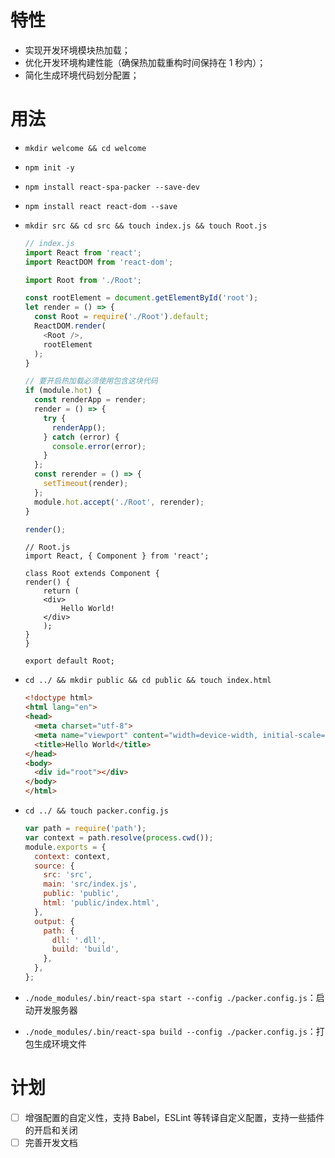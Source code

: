 # 特性
- 实现开发环境模块热加载；
- 优化开发环境构建性能（确保热加载重构时间保持在 1 秒内）；
- 简化生成环境代码划分配置；

# 用法
- `mkdir welcome && cd welcome`
- `npm init -y`
- `npm install react-spa-packer --save-dev`
- `npm install react react-dom --save`
- `mkdir src && cd src && touch index.js && touch Root.js`

    ```javascript
    // index.js
    import React from 'react';
    import ReactDOM from 'react-dom';

    import Root from './Root';

    const rootElement = document.getElementById('root');
    let render = () => {
      const Root = require('./Root').default;
      ReactDOM.render(
        <Root />,
        rootElement
      );
    }

    // 要开启热加载必须使用包含这块代码
    if (module.hot) {
      const renderApp = render;
      render = () => {
        try {
          renderApp();
        } catch (error) {
          console.error(error);
        }
      };
      const rerender = () => {
        setTimeout(render);
      };
      module.hot.accept('./Root', rerender);
    }
  
    render();
    ```

    ```
    // Root.js
    import React, { Component } from 'react';

    class Root extends Component {
    render() {
        return (
        <div>
            Hello World!
        </div>
        );
    }
    }

    export default Root;
    ```

- `cd ../ && mkdir public && cd public && touch index.html`

    ```html
    <!doctype html>
    <html lang="en">
    <head>
      <meta charset="utf-8">
      <meta name="viewport" content="width=device-width, initial-scale=1">
      <title>Hello World</title>
    </head>
    <body>
      <div id="root"></div>
    </body>
    </html>
    ```

- `cd ../ && touch packer.config.js`

    ```javascript
    var path = require('path');
    var context = path.resolve(process.cwd());
    module.exports = {
      context: context,
      source: {
        src: 'src',
        main: 'src/index.js',
        public: 'public',
        html: 'public/index.html',
      },
      output: {
        path: {
          dll: '.dll',
          build: 'build',
        },
      },
    };
    ```

- `./node_modules/.bin/react-spa start --config ./packer.config.js`：启动开发服务器
- `./node_modules/.bin/react-spa build --config ./packer.config.js`：打包生成环境文件

# 计划
- [ ] 增强配置的自定义性，支持 Babel，ESLint 等转译自定义配置，支持一些插件的开启和关闭
- [ ] 完善开发文档
